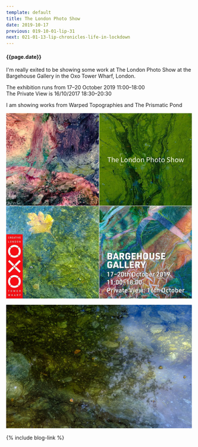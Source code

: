 ```yaml
---
template: default
title: The London Photo Show
date: 2019-10-17
previous: 019-10-01-lip-31
next: 021-01-13-lip-chronicles-life-in-lockdown
---
```


#### {{page.date}}

I'm really exited to be showing some work at The London Photo Show at the Bargehouse Gallery in the Oxo Tower Wharf, London.

The exhibition runs from 17–20 October 2019 11:00–18:00<br />
The Private View is 16/10/2017 18:30–20:30

I am showing works from Warped Topographies and The Prismatic Pond

![{{page.title}}](bargehouse.webp "{{page.title}}")

![The Prismatic Pond](../the-prismatic-pond/the-prismatic-pond-08.webp "The Prismatic Pond")


{% include blog-link %}